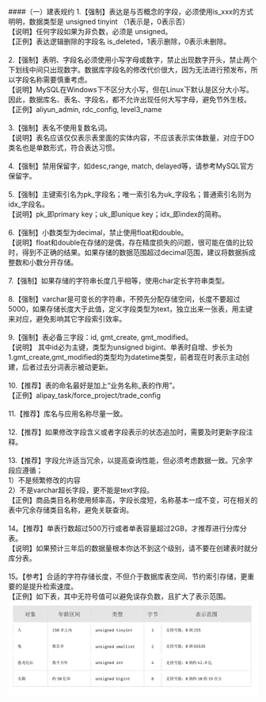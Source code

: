 ####（一）建表规约
1.【强制】表达是与否概念的字段，必须使用is_xxx的方式明明，数据类型是 unsigned tinyint （1表示是，0表示否）<br/>
【说明】任何字段如果为非负数，必须是 unsigned。<br/>
【正例】表达逻辑删除的字段名 is_deleted，1表示删除，0表示未删除。
<br/><br/>
2.【强制】表明、字段名必须使用小写字母或数字，禁止出现数字开头，禁止两个下划线中间只出现数字。数据库字段名的修改代价很大，因为无法进行预发布，所以字段名称需要慎重考虑。<br/>
【说明】MySQL在Windows下不区分大小写，但在Linux下默认是区分大小写。因此，数据库名、表名、字段名，都不允许出现任何大写字母，避免节外生枝。<br/>
【正例】aliyun_admin, rdc_config, level3_name
<br/><br/>
3.【强制】表名不使用复数名词。<br/>
【说明】表名应该仅仅表示表里面的实体内容，不应该表示实体数量，对应于DO类名也是单数形式，符合表达习惯。
<br/><br/>
4.【强制】禁用保留字，如desc,range, match, delayed等，请参考MySQL官方保留字。
<br/><br/>
5.【强制】主键索引名为pk_字段名；唯一索引名为uk_字段名；普通索引名则为idx_字段名。<br/>
【说明】pk_即primary key；uk_即unique key；idx_即index的简称。
<br/><br/>
6.【强制】小数类型为decimal，禁止使用float和double。<br/>
【说明】float和double在存储的是偶，存在精度损失的问题，很可能在值的比较时，得到不正确的结果。如果存储的数据范围超过decimal范围，建议将数据拆成整数和小数分开存储。
<br/><br/>
7.【强制】如果存储的字符串长度几乎相等，使用char定长字符串类型。
<br/><br/>
8.【强制】varchar是可变长的字符串，不预先分配存储空间，长度不要超过5000，如果存储长度大于此值，定义字段类型为text，独立出来一张表，用主键来对应，避免影响其它字段索引效率。
<br/><br/>
9.【强制】表必备三字段：id, gmt_create, gmt_modified。<br/>
【说明】 其中id必为主键，类型为unsigned bigint、单表时自增、步长为1.gmt_create,gmt_modified的类型均为datetime类型，前者现在时表示主动创建，后者过去分词表示被动更新。
<br/><br/>
10.【推荐】表的命名最好是加上“业务名称_表的作用”。<br/>
【正例】alipay_task/force_project/trade_config
<br/><br/>
11.【推荐】库名与应用名称尽量一致。
<br/><br/>
12.【推荐】如果修改字段含义或者字段表示的状态追加时，需要及时更新字段注释。
<br/><br/>
13.【推荐】字段允许适当冗余，以提高查询性能，但必须考虑数据一致。冗余字段应遵循；<br/>
1）不是频繁修改的内容<br/>
2）不是varchar超长字段，更不能是text字段。<br/>
【正例】商品类目名称使用频率高，字段长度短，名称基本一成不变，可在相关的表中冗余存储类目名称，避免关联查询。
<br/><br/>
14。【推荐】单表行数超过500万行或者单表容量超过2GB，才推荐进行分库分表。<br/>
【说明】如果预计三年后的数据量根本你达不到这个级别，请不要在创建表时就分库分表。
<br/><br/>
15。【参考】合适的字符存储长度，不但介于数据库表空间、节约索引存储，更重要的是提升检索速度。<br/>
【正例】如下表，其中无符号值可以避免误存负数，且扩大了表示范围。<br/>
![](https://github.com/Zychaowill/ImgStore/blob/master/Java/images/2018-04-13_181459.bmp)
<br/><br/>